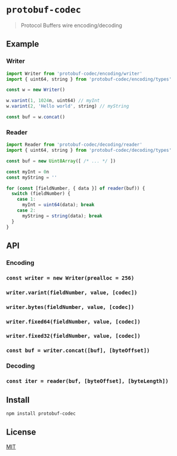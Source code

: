 # `protobuf-codec`

> Protocol Buffers wire encoding/decoding

## Example

### Writer

```js
import Writer from 'protobuf-codec/encoding/writer'
import { uint64, string } from 'protobuf-codec/encoding/types'

const w = new Writer()

w.varint(1, 1024n, uint64) // myInt
w.varint(2, 'Hello world', string) // myString

const buf = w.concat()
```

### Reader

```js
import Reader from 'protobuf-codec/decoding/reader'
import { uint64, string } from 'protobuf-codec/decoding/types'

const buf = new Uint8Array([ /* ... */ ])

const myInt = 0n
const myString = ''

for (const [fieldNumber, { data }] of reader(buf)) {
  switch (fieldNumber) {
    case 1:
      myInt = uint64(data); break
    case 2:
      myString = string(data); break
  }
}
```

## API

### Encoding

### `const writer = new Writer(prealloc = 256)`

### `writer.varint(fieldNumber, value, [codec])`

### `writer.bytes(fieldNumber, value, [codec])`

### `writer.fixed64(fieldNumber, value, [codec])`

### `writer.fixed32(fieldNumber, value, [codec])`

### `const buf = writer.concat([buf], [byteOffset])`

### Decoding

### `const iter = reader(buf, [byteOffset], [byteLength])`



## Install

```sh
npm install protobuf-codec
```

## License

[MIT](LICENSE)
